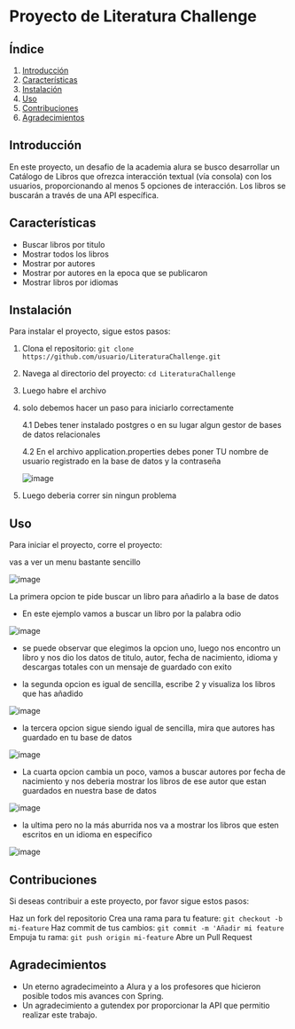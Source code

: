 # Proyecto de Literatura Challenge

## Índice

1. [Introducción](#introducción)
2. [Características](#características)
3. [Instalación](#instalación)
4. [Uso](#uso)
5. [Contribuciones](#contribuciones)
6. [Agradecimientos](#agradecimientos)

## Introducción

En este proyecto, un desafio de la academia alura se busco desarrollar un Catálogo de Libros que ofrezca interacción textual (vía consola) con los usuarios, proporcionando al menos 5 opciones de interacción. Los libros se buscarán a través de una API específica.

## Características

 - Buscar libros por titulo
 - Mostrar todos los libros
 - Mostrar por autores
 - Mostrar por autores en la epoca que se publicaron
 - Mostrar libros por idiomas

## Instalación

Para instalar el proyecto, sigue estos pasos:

1. Clona el repositorio: `git clone https://github.com/usuario/LiteraturaChallenge.git`
2. Navega al directorio del proyecto: `cd LiteraturaChallenge`
3. Luego habre el archivo
4. solo debemos hacer un paso para iniciarlo correctamente
   
   4.1 Debes tener instalado postgres o en su lugar algun gestor de bases de datos relacionales
   
   4.2 En el archivo application.properties debes poner TU nombre de usuario registrado en la base de datos y la contraseña
   
   ![image](https://github.com/user-attachments/assets/93628f8a-04d4-4171-9fb9-ae8d7dcc45ae)
    
6. Luego deberia correr sin ningun problema
   
## Uso

Para iniciar el proyecto, corre el proyecto:

vas a ver un menu bastante sencillo

![image](https://github.com/user-attachments/assets/118b1405-e8b5-4535-8692-28a8760ef726)

La primera opcion te pide buscar un libro para añadirlo a la base de datos
  - En este ejemplo vamos a buscar un libro por la palabra odio

![image](https://github.com/user-attachments/assets/951799fe-a3a5-48e5-ad58-2e00f40eb55d)

  - se puede observar que elegimos la opcion uno, luego nos encontro un libro y nos dio los datos de titulo, autor, fecha de nacimiento, 
   idioma y descargas totales con un mensaje de guardado con exito

  - la segunda opcion es igual de sencilla, escribe 2 y visualiza los libros que has añadido

![image](https://github.com/user-attachments/assets/6cb27ea2-c133-4d21-bf5e-17f752d0f618)

  - la tercera opcion sigue siendo igual de sencilla, mira que autores has guardado en tu base de datos

![image](https://github.com/user-attachments/assets/674af5e6-e501-4735-a770-c630cdfbf702)

  - La cuarta opcion cambia un poco, vamos a buscar autores por fecha de nacimiento y nos deberia mostrar los libros de ese autor que estan guardados en nuestra base de datos

![image](https://github.com/user-attachments/assets/f3f98823-9f30-407d-be55-bae1cef57e7c)

  - la ultima pero no la más aburrida nos va a mostrar los libros que esten escritos en un idioma en especifico

![image](https://github.com/user-attachments/assets/28d6605b-7d4a-4bfa-98cf-2255c7952a03)

## Contribuciones
Si deseas contribuir a este proyecto, por favor sigue estos pasos:

Haz un fork del repositorio
Crea una rama para tu feature: `git checkout -b mi-feature`
Haz commit de tus cambios: `git commit -m 'Añadir mi feature`
Empuja tu rama: `git push origin mi-feature`
Abre un Pull Request


## Agradecimientos

- Un eterno agradecimeinto a Alura y a los profesores que hicieron posible todos mis avances con Spring.
- Un agradecimiento a gutendex por proporcionar la API que permitio realizar este trabajo.

